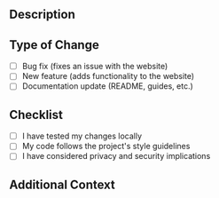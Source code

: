 ## Description

<!-- Please provide a clear description of what you're changing or adding to the project -->

## Type of Change

- [ ] Bug fix (fixes an issue with the website)
- [ ] New feature (adds functionality to the website)
- [ ] Documentation update (README, guides, etc.)

## Checklist

- [ ] I have tested my changes locally
- [ ] My code follows the project's style guidelines
- [ ] I have considered privacy and security implications

## Additional Context

<!-- Add any other relevant information about your changes here -->
